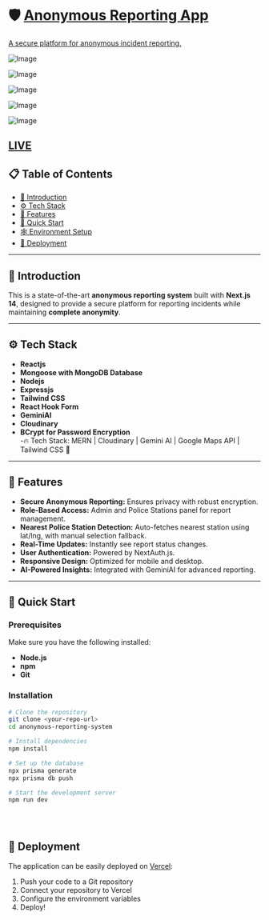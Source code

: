 

# 🛡️ [Anonymous Reporting App]([url](https:safetoreport.vercel.app))  

[A secure platform for anonymous incident reporting.]([url](https:safetoreport.vercel.app))

![Image](https://github.com/user-attachments/assets/18fc51f2-e6b3-4457-9707-90afaf8c7515)

![Image](https://github.com/user-attachments/assets/832b618b-7313-4d11-b032-3650f75e4a0d)

![Image](https://github.com/user-attachments/assets/33e8ba23-bace-4b4b-bb30-342a43a066b0)

![Image](https://github.com/user-attachments/assets/0540fd65-c8e3-4819-9963-4eb36a4b4bc6)

![Image](https://github.com/user-attachments/assets/07a6ac89-bc58-4e81-9d61-dc4357c81806)

[LIVE](([url](https:safetoreport.vercel.app)))
---

## 📋 Table of Contents  
- [🤖 Introduction](#-introduction)  
- [⚙️ Tech Stack](#-tech-stack)  
- [🔋 Features](#-features)  
- [🤸 Quick Start](#-quick-start)  
- [🕸️ Environment Setup](#-environment-setup)  
- [🚀 Deployment](#-deployment)  

---

## 🤖 Introduction  
This is a state-of-the-art **anonymous reporting system** built with **Next.js 14**, designed to provide a secure platform for reporting incidents while maintaining **complete anonymity**.

---

## ⚙️ Tech Stack  

- **Reactjs**  
- **Mongoose with MongoDB Database**  
- **Nodejs**
- **Expressjs**  
- **Tailwind CSS**  
- **React Hook Form**  
- **GeminiAI**
- **Cloudinary**
- **BCrypt for Password Encryption**  
-🔥 Tech Stack: MERN | Cloudinary | Gemini AI | Google Maps API | Tailwind CSS 🚀
---

## 🔋 Features  
- **Secure Anonymous Reporting:** Ensures privacy with robust encryption.  
- **Role-Based Access:** Admin and Police Stations panel for report management.
- **Nearest Police Station Detection:** Auto-fetches nearest station using lat/lng, with manual selection fallback.
- **Real-Time Updates:** Instantly see report status changes.  
- **User Authentication:** Powered by NextAuth.js.  
- **Responsive Design:** Optimized for mobile and desktop.  
- **AI-Powered Insights:** Integrated with GeminiAI for advanced reporting.  

---

## 🤸 Quick Start  
### Prerequisites  
Make sure you have the following installed:  
- **Node.js**  
- **npm**  
- **Git**  

### Installation  
```bash
# Clone the repository
git clone <your-repo-url>
cd anonymous-reporting-system

# Install dependencies
npm install

# Set up the database
npx prisma generate
npx prisma db push

# Start the development server
npm run dev

 
 

```

## <a name="deployment">🚀 Deployment</a>

The application can be easily deployed on [Vercel](https://vercel.com):

1. Push your code to a Git repository
2. Connect your repository to Vercel
3. Configure the environment variables
4. Deploy!
